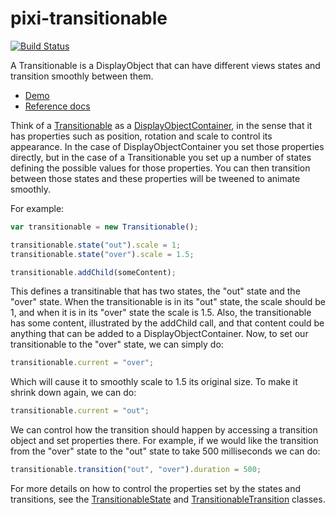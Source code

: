 pixi-transitionable
===================

[![Build Status](https://api.shippable.com/projects/554b1e20edd7f2c052e3f882/badge?branchName=master)](https://app.shippable.com/projects/554b1e20edd7f2c052e3f882/builds/latest)

A Transitionable is a DisplayObject that can have different views states and transition smoothly between them.

* [Demo](http://limikael.altervista.org/pixi-transitionable-demo/)
* [Reference docs](http://limikael.altervista.org/pixi-transitionable-doc/)

Think of a [Transitionable](http://limikael.altervista.org/pixi-transitionable-doc/classes/Transitionable.html) as a [DisplayObjectContainer](http://www.goodboydigital.com/pixijs/docs/classes/DisplayObjectContainer.html), in the sense that it has properties such as position, rotation and scale to control its appearance. In the case of DisplayObjectContainer you set those properties directly, but in the case of a Transitionable you set up a number of states defining the possible values for those properties. You can then transition between those states and these properties will be tweened to animate smoothly.

For example:

````javascript
var transitionable = new Transitionable();

transitionable.state("out").scale = 1;
transitionable.state("over").scale = 1.5;

transitionable.addChild(someContent);
````

This defines a transitinable that has two states, the "out" state and the "over" state. When the transitionable is in its "out" state, the scale should be 1, and when it is in its "over" state the scale is 1.5. Also, the transitionable has some content, illustrated by the addChild call, and that content could be anything that can be added to a DisplayObjectContainer. Now, to set our transitionable to the "over" state, we can simply do:

````javascript
transitionable.current = "over";
````

Which will cause it to smoothly scale to 1.5 its original size. To make it shrink down again, we can do:

````javascript
transitionable.current = "out";
````

We can control how the transition should happen by accessing a transition object and set properties there. For example, if we would like the transition from the "over" state to the "out" state to take 500 milliseconds we can do:

````javascript
transitionable.transition("out", "over").duration = 500;
````

For more details on how to control the properties set by the states and transitions, see the [TransitionableState](http://limikael.altervista.org/pixi-transitionable-doc/classes/TransitionableState.html) and [TransitionableTransition](http://limikael.altervista.org/pixi-transitionable-doc/classes/TransitionableTransition.html) classes.
